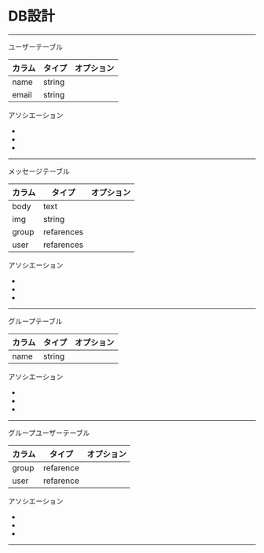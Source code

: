 <!-- # README

This README would normally document whatever steps are necessary to get the
application up and running.

Things you may want to cover:

* Ruby version

* System dependencies

* Configuration

* Database creation

* Database initialization

* How to run the test suite

* Services (job queues, cache servers, search engines, etc.)

* Deployment instructions

* ...
# chat-space -->





# DB設計

----------------------------

ユーザーテーブル

| カラム | タイプ | オプション |
| --- | --- | --- |
| name | string |  |
| email | string |  |

アソシエーション

  -
  -
  -

-----------------------------

メッセージテーブル

| カラム | タイプ | オプション |
| --- | --- | --- |
| body | text |  |
| img | string |  |
| group | refarences |  |
| user | refarences |  |

アソシエーション

  -
  -
  -


-----------------------------

グループテーブル

| カラム | タイプ | オプション |
| --- | --- | --- |
| name | string |  |

アソシエーション

  -
  -
  -

-----------------------------

グループユーザーテーブル

| カラム | タイプ | オプション |
| --- | --- | --- |
| group | refarence |  |
| user | refarence |  |

アソシエーション

  -
  -
  -

-----------------------------
